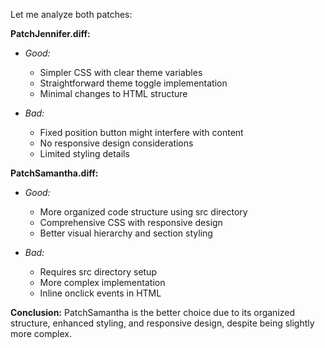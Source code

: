 

Let me analyze both patches:

**PatchJennifer.diff:**
- *Good:* 
  - Simpler CSS with clear theme variables
  - Straightforward theme toggle implementation
  - Minimal changes to HTML structure
  
- *Bad:*
  - Fixed position button might interfere with content
  - No responsive design considerations
  - Limited styling details

**PatchSamantha.diff:**
- *Good:* 
  - More organized code structure using src directory
  - Comprehensive CSS with responsive design
  - Better visual hierarchy and section styling
  
- *Bad:*
  - Requires src directory setup
  - More complex implementation
  - Inline onclick events in HTML

**Conclusion:**
PatchSamantha is the better choice due to its organized structure, enhanced styling, and responsive design, despite being slightly more complex.